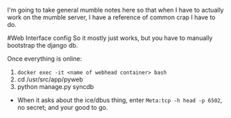I'm going to take general mumble notes here so that when I have to actually work on the mumble server, I have a reference of common crap I have to do.


#Web Interface config
So it mostly just works, but you have to manually bootstrap the django db.

Once everything is online:
1. `docker exec -it <name of webhead container> bash`
1. cd /usr/src/app/pyweb
1. python manage.py syncdb
  * When it asks about the ice/dbus thing, enter `Meta:tcp -h head -p 6502`, no secret; and your good to go.
